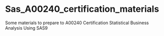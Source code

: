 # Sas_A00240_certification_materials
Some materials to prepare to A00240 Certification Statistical Business Analysis Using SAS9

